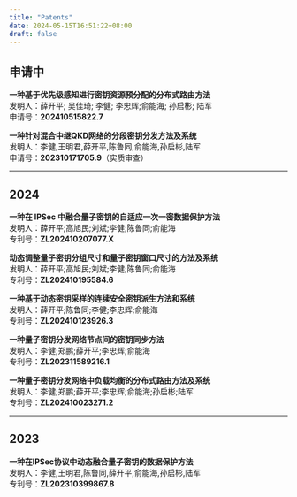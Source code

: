 ```yaml
---
title: "Patents"
date: 2024-05-15T16:51:22+08:00
draft: false
---
```


## 申请中

**一种基于优先级感知进行密钥资源预分配的分布式路由方法**\
发明人：薛开平; 吴佳琦; 李健; 李忠辉;俞能海; 孙启彬; 陆军\
申请号：**202410515822.7**

**一种针对混合中继QKD网络的分段密钥分发方法及系统**\
发明人：李健,王明君,薛开平,陈鲁同,俞能海,孙启彬,陆军\
申请号：**202310171705.9**（实质审查）

***

## 2024

**一种在 IPSec 中融合量子密钥的自适应一次一密数据保护方法**\
发明人：薛开平;高旭民;刘斌;李健;陈鲁同;俞能海\
专利号：**ZL202410207077.X**

**动态调整量子密钥分组尺寸和量子密钥窗口尺寸的方法及系统**\
发明人：薛开平;高旭民;刘斌;李健;陈鲁同;俞能海\
专利号：**ZL202410195584.6**

**一种基于动态密钥采样的连续安全密钥派生方法和系统**\
发明人：薛开平;陈鲁同;李健;李忠辉;俞能海\
专利号：**ZL202410123926.3**

**一种量子密钥分发网络节点间的密钥同步方法**\
发明人：李健;郑鹏;薛开平;李忠辉;俞能海\
专利号：**ZL202311589216.1**

**一种量子密钥分发网络中负载均衡的分布式路由方法及系统**\
发明人：李健;郑鹏;薛开平;李忠辉;俞能海;孙启彬;陆军\
专利号：**ZL202410023271.2**

***

## 2023

**一种在IPSec协议中动态融合量子密钥的数据保护方法**\
发明人：李健,王明君,陈鲁同,薛开平,俞能海,孙启彬,陆军\
专利号：**ZL202310399867.8**
